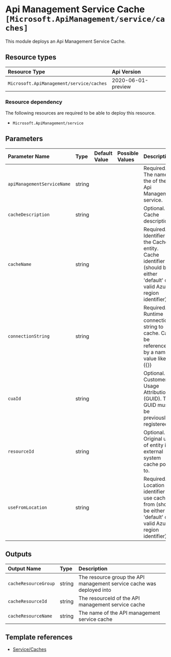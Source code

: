 # Api Management Service Cache  `[Microsoft.ApiManagement/service/caches]`

This module deploys an Api Management Service Cache.

## Resource types

| Resource Type | Api Version |
| :-- | :-- |
| `Microsoft.ApiManagement/service/caches` | 2020-06-01-preview |

### Resource dependency

The following resources are required to be able to deploy this resource.

- `Microsoft.ApiManagement/service`

## Parameters

| Parameter Name | Type | Default Value | Possible Values | Description |
| :-- | :-- | :-- | :-- | :-- |
| `apiManagementServiceName` | string |  |  | Required. The name of the of the Api Management service. |
| `cacheDescription` | string |  |  | Optional. Cache description |
| `cacheName` | string |  |  | Required. Identifier of the Cache entity. Cache identifier (should be either 'default' or valid Azure region identifier). |
| `connectionString` | string |  |  | Required. Runtime connection string to cache. Can be referenced by a named value like so, {{<named-value>}} |
| `cuaId` | string |  |  | Optional. Customer Usage Attribution id (GUID). This GUID must be previously registered |
| `resourceId` | string |  |  | Optional. Original uri of entity in external system cache points to. |
| `useFromLocation` | string |  |  | Required. Location identifier to use cache from (should be either 'default' or valid Azure region identifier) |

## Outputs

| Output Name | Type | Description |
| :-- | :-- | :-- |
| `cacheResourceGroup` | string | The resource group the API management service cache was deployed into |
| `cacheResourceId` | string | The resourceId of the API management service cache |
| `cacheResourceName` | string | The name of the API management service cache |

## Template references

- [Service/Caches](https://docs.microsoft.com/en-us/azure/templates/Microsoft.ApiManagement/2020-06-01-preview/service/caches)
